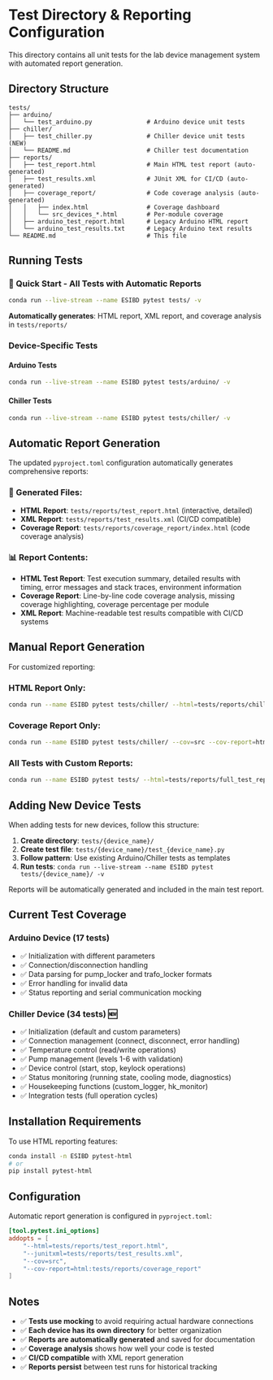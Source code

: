 # Test Directory & Reporting Configuration

This directory contains all unit tests for the lab device management system with automated report generation.

## Directory Structure

```
tests/
├── arduino/
│   └── test_arduino.py               # Arduino device unit tests
├── chiller/
│   ├── test_chiller.py               # Chiller device unit tests (NEW)
│   └── README.md                     # Chiller test documentation
├── reports/
│   ├── test_report.html              # Main HTML test report (auto-generated)
│   ├── test_results.xml              # JUnit XML for CI/CD (auto-generated)
│   ├── coverage_report/              # Code coverage analysis (auto-generated)
│   │   ├── index.html                # Coverage dashboard
│   │   └── src_devices_*.html        # Per-module coverage
│   ├── arduino_test_report.html      # Legacy Arduino HTML report
│   └── arduino_test_results.txt      # Legacy Arduino text results
└── README.md                         # This file
```

## Running Tests

### 🎯 Quick Start - All Tests with Automatic Reports
```bash
conda run --live-stream --name ESIBD pytest tests/ -v
```
**Automatically generates**: HTML report, XML report, and coverage analysis in `tests/reports/`

### Device-Specific Tests

#### Arduino Tests
```bash
conda run --live-stream --name ESIBD pytest tests/arduino/ -v
```

#### Chiller Tests  
```bash
conda run --live-stream --name ESIBD pytest tests/chiller/ -v
```

## Automatic Report Generation

The updated `pyproject.toml` configuration automatically generates comprehensive reports:

### 📁 Generated Files:
- **HTML Report**: `tests/reports/test_report.html` (interactive, detailed)
- **XML Report**: `tests/reports/test_results.xml` (CI/CD compatible)  
- **Coverage Report**: `tests/reports/coverage_report/index.html` (code coverage analysis)

### 📊 Report Contents:
- **HTML Test Report**: Test execution summary, detailed results with timing, error messages and stack traces, environment information
- **Coverage Report**: Line-by-line code coverage analysis, missing coverage highlighting, coverage percentage per module
- **XML Report**: Machine-readable test results compatible with CI/CD systems

## Manual Report Generation

For customized reporting:

### HTML Report Only:
```bash
conda run --name ESIBD pytest tests/chiller/ --html=tests/reports/chiller_report.html --self-contained-html
```

### Coverage Report Only:
```bash
conda run --name ESIBD pytest tests/chiller/ --cov=src --cov-report=html:tests/reports/chiller_coverage
```

### All Tests with Custom Reports:
```bash
conda run --name ESIBD pytest tests/ --html=tests/reports/full_test_report.html --cov=src --cov-report=html:tests/reports/full_coverage
```

## Adding New Device Tests

When adding tests for new devices, follow this structure:

1. **Create directory**: `tests/{device_name}/`
2. **Create test file**: `tests/{device_name}/test_{device_name}.py`
3. **Follow pattern**: Use existing Arduino/Chiller tests as templates
4. **Run tests**: `conda run --live-stream --name ESIBD pytest tests/{device_name}/ -v`

Reports will be automatically generated and included in the main test report.

## Current Test Coverage

### Arduino Device (17 tests)
- ✅ Initialization with different parameters
- ✅ Connection/disconnection handling  
- ✅ Data parsing for pump_locker and trafo_locker formats
- ✅ Error handling for invalid data
- ✅ Status reporting and serial communication mocking

### Chiller Device (34 tests) 🆕
- ✅ Initialization (default and custom parameters)
- ✅ Connection management (connect, disconnect, error handling)
- ✅ Temperature control (read/write operations)
- ✅ Pump management (levels 1-6 with validation)
- ✅ Device control (start, stop, keylock operations)  
- ✅ Status monitoring (running state, cooling mode, diagnostics)
- ✅ Housekeeping functions (custom_logger, hk_monitor)
- ✅ Integration tests (full operation cycles)

## Installation Requirements

To use HTML reporting features:
```bash
conda install -n ESIBD pytest-html
# or  
pip install pytest-html
```

## Configuration

Automatic report generation is configured in `pyproject.toml`:
```toml
[tool.pytest.ini_options]
addopts = [
    "--html=tests/reports/test_report.html",
    "--junitxml=tests/reports/test_results.xml", 
    "--cov=src",
    "--cov-report=html:tests/reports/coverage_report"
]
```

## Notes

- ✅ **Tests use mocking** to avoid requiring actual hardware connections
- ✅ **Each device has its own directory** for better organization  
- ✅ **Reports are automatically generated** and saved for documentation
- ✅ **Coverage analysis** shows how well your code is tested
- ✅ **CI/CD compatible** with XML report generation
- ✅ **Reports persist** between test runs for historical tracking
